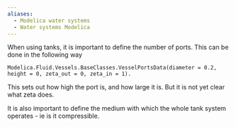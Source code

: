 ```yaml
---
aliases:
  - Modelica water systems
  - Water systems Modelica
---
```

When using tanks, it is important to define the number of ports. This can be done in the following way

```
Modelica.Fluid.Vessels.BaseClasses.VesselPortsData(diameter = 0.2, height = 0, zeta_out = 0, zeta_in = 1).
``` 

This sets out how high the port is, and how large it is. But it is not yet clear what zeta does. 

It is also important to define the medium with which the whole tank system operates - ie is it compressible. 